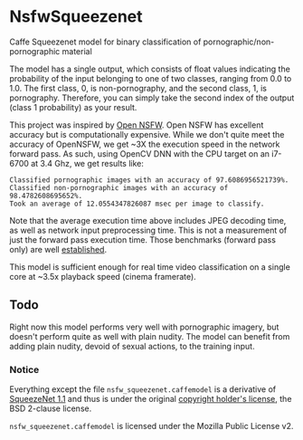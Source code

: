 # NsfwSqueezenet
Caffe Squeezenet model for binary classification of pornographic/non-pornographic material

The model has a single output, which consists of float values indicating the probability of the input belonging to one of two classes, ranging from 0.0 to 1.0. The first class, 0, is non-pornography, and the second class, 1, is pornography. Therefore, you can simply take the second index of the output (class 1 probability) as your result.

This project was inspired by [Open NSFW](https://github.com/yahoo/open_nsfw). Open NSFW has excellent accuracy but is computationally expensive. While we don't quite meet the accuracy of OpenNSFW, we get ~3X the execution speed in the network forward pass. As such, using OpenCV DNN with the CPU target on an i7-6700 at 3.4 Ghz, we get results like:

```
Classified pornographic images with an accuracy of 97.6086956521739%.
Classified non-pornographic images with an accuracy of 98.4782608695652%.
Took an average of 12.0554347826087 msec per image to classify.
```

Note that the average execution time above includes JPEG decoding time, as well as network input preprocessing time. This is not a measurement of just the forward pass execution time. Those benchmarks (forward pass only) are well [established](https://github.com/opencv/opencv/wiki/DNN-Efficiency).

This model is sufficient enough for real time video classification on a single core at ~3.5x playback speed (cinema framerate).

## Todo

Right now this model performs very well with pornographic imagery, but doesn't perform quite as well with plain nudity. The model can benefit from adding plain nudity, devoid of sexual actions, to the training input.

### Notice  
Everything except the file `nsfw_squeezenet.caffemodel` is a derivative of [SqueezeNet 1.1](https://github.com/DeepScale/SqueezeNet/tree/master/SqueezeNet_v1.1) and thus is under the original [copyright holder's license](https://github.com/DeepScale/SqueezeNet/blob/master/LICENSE), the BSD 2-clause license.

`nsfw_squeezenet.caffemodel` is licensed under the Mozilla Public License v2.
